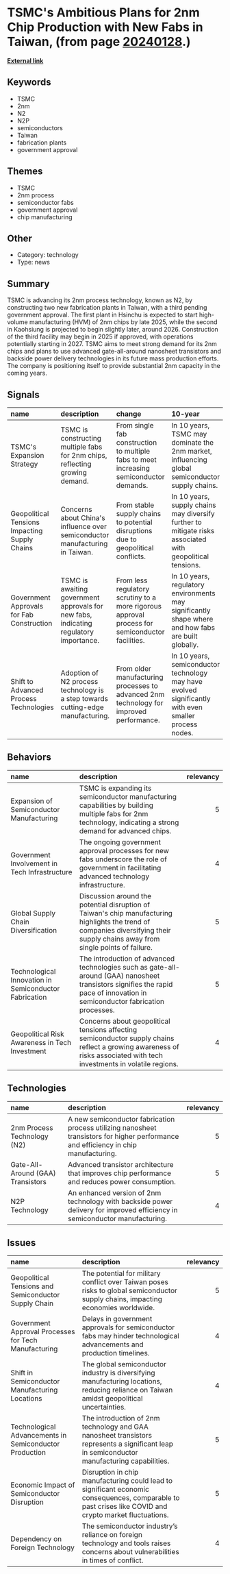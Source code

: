# __TSMC's Ambitious Plans for 2nm Chip Production with New Fabs in Taiwan__, (from page [20240128](https://kghosh.substack.com/p/20240128).)

__[External link](https://www.anandtech.com/show/21241/tsmc-2nm-update-two-fabs-in-construction-one-awaiting-government-approval)__



## Keywords

* TSMC
* 2nm
* N2
* N2P
* semiconductors
* Taiwan
* fabrication plants
* government approval

## Themes

* TSMC
* 2nm process
* semiconductor fabs
* government approval
* chip manufacturing

## Other

* Category: technology
* Type: news

## Summary

TSMC is advancing its 2nm process technology, known as N2, by constructing two new fabrication plants in Taiwan, with a third pending government approval. The first plant in Hsinchu is expected to start high-volume manufacturing (HVM) of 2nm chips by late 2025, while the second in Kaohsiung is projected to begin slightly later, around 2026. Construction of the third facility may begin in 2025 if approved, with operations potentially starting in 2027. TSMC aims to meet strong demand for its 2nm chips and plans to use advanced gate-all-around nanosheet transistors and backside power delivery technologies in its future mass production efforts. The company is positioning itself to provide substantial 2nm capacity in the coming years.

## Signals

| name                                          | description                                                                           | change                                                                                          | 10-year                                                                                                   | driving-force                                                                                                |   relevancy |
|:----------------------------------------------|:--------------------------------------------------------------------------------------|:------------------------------------------------------------------------------------------------|:----------------------------------------------------------------------------------------------------------|:-------------------------------------------------------------------------------------------------------------|------------:|
| TSMC's Expansion Strategy                     | TSMC is constructing multiple fabs for 2nm chips, reflecting growing demand.          | From single fab construction to multiple fabs to meet increasing semiconductor demands.         | In 10 years, TSMC may dominate the 2nm market, influencing global semiconductor supply chains.            | The rising demand for advanced semiconductor technology from various industries.                             |           4 |
| Geopolitical Tensions Impacting Supply Chains | Concerns about China's influence over semiconductor manufacturing in Taiwan.          | From stable supply chains to potential disruptions due to geopolitical conflicts.               | In 10 years, supply chains may diversify further to mitigate risks associated with geopolitical tensions. | Global companies are seeking to reduce dependency on Taiwan amidst rising China tensions.                    |           5 |
| Government Approvals for Fab Construction     | TSMC is awaiting government approvals for new fabs, indicating regulatory importance. | From less regulatory scrutiny to a more rigorous approval process for semiconductor facilities. | In 10 years, regulatory environments may significantly shape where and how fabs are built globally.       | Governments are increasingly involved in technology infrastructure decisions for national security.          |           3 |
| Shift to Advanced Process Technologies        | Adoption of N2 process technology is a step towards cutting-edge manufacturing.       | From older manufacturing processes to advanced 2nm technology for improved performance.         | In 10 years, semiconductor technology may have evolved significantly with even smaller process nodes.     | The continuous push for more efficient and powerful semiconductor devices drives technological advancements. |           4 |

## Behaviors

| name                                                  | description                                                                                                                                                                      |   relevancy |
|:------------------------------------------------------|:---------------------------------------------------------------------------------------------------------------------------------------------------------------------------------|------------:|
| Expansion of Semiconductor Manufacturing              | TSMC is expanding its semiconductor manufacturing capabilities by building multiple fabs for 2nm technology, indicating a strong demand for advanced chips.                      |           5 |
| Government Involvement in Tech Infrastructure         | The ongoing government approval processes for new fabs underscore the role of government in facilitating advanced technology infrastructure.                                     |           4 |
| Global Supply Chain Diversification                   | Discussion around the potential disruption of Taiwan's chip manufacturing highlights the trend of companies diversifying their supply chains away from single points of failure. |           5 |
| Technological Innovation in Semiconductor Fabrication | The introduction of advanced technologies such as gate-all-around (GAA) nanosheet transistors signifies the rapid pace of innovation in semiconductor fabrication processes.     |           5 |
| Geopolitical Risk Awareness in Tech Investment        | Concerns about geopolitical tensions affecting semiconductor supply chains reflect a growing awareness of risks associated with tech investments in volatile regions.            |           4 |

## Technologies

| name                              | description                                                                                                                          |   relevancy |
|:----------------------------------|:-------------------------------------------------------------------------------------------------------------------------------------|------------:|
| 2nm Process Technology (N2)       | A new semiconductor fabrication process utilizing nanosheet transistors for higher performance and efficiency in chip manufacturing. |           5 |
| Gate-All-Around (GAA) Transistors | Advanced transistor architecture that improves chip performance and reduces power consumption.                                       |           5 |
| N2P Technology                    | An enhanced version of 2nm technology with backside power delivery for improved efficiency in semiconductor manufacturing.           |           4 |

## Issues

| name                                                   | description                                                                                                                                            |   relevancy |
|:-------------------------------------------------------|:-------------------------------------------------------------------------------------------------------------------------------------------------------|------------:|
| Geopolitical Tensions and Semiconductor Supply Chain   | The potential for military conflict over Taiwan poses risks to global semiconductor supply chains, impacting economies worldwide.                      |           5 |
| Government Approval Processes for Tech Manufacturing   | Delays in government approvals for semiconductor fabs may hinder technological advancements and production timelines.                                  |           4 |
| Shift in Semiconductor Manufacturing Locations         | The global semiconductor industry is diversifying manufacturing locations, reducing reliance on Taiwan amidst geopolitical uncertainties.              |           4 |
| Technological Advancements in Semiconductor Production | The introduction of 2nm technology and GAA nanosheet transistors represents a significant leap in semiconductor manufacturing capabilities.            |           5 |
| Economic Impact of Semiconductor Disruption            | Disruption in chip manufacturing could lead to significant economic consequences, comparable to past crises like COVID and crypto market fluctuations. |           5 |
| Dependency on Foreign Technology                       | The semiconductor industry’s reliance on foreign technology and tools raises concerns about vulnerabilities in times of conflict.                      |           4 |